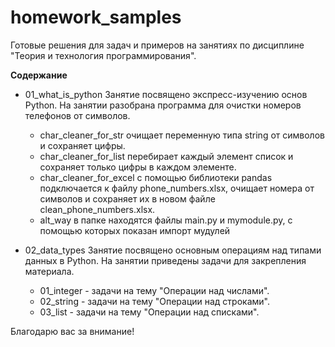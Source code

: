 # homework_samples
Готовые решения для задач и примеров на занятиях по дисциплине "Теория и технология программирования".

**Содержание**
* 01_what_is_python
Занятие посвящено экспресс-изучению основ Python. На занятии разобрана программа для очистки номеров телефонов от символов. 
  * char_cleaner_for_str очищает переменную типа string от символов и сохраняет цифры.  
  * char_cleaner_for_list перебирает каждый элемент список и сохраняет только цифры в каждом элементе.
  * char_cleaner_for_excel с помощью библиотеки pandas подключается к файлу phone_numbers.xlsx, очищает номера от символов и сохраняет их в новом файле clean_phone_numbers.xlsx.
  * alt_way в папке находятся файлы main.py и mymodule.py, с помощью которых показан импорт мудулей

* 02_data_types
Занятие посвящено основным операциям над типами данных в Python. На занятии приведены задачи для закрепления материала. 
  * 01_integer - задачи на тему "Операции над числами".  
  * 02_string - задачи на тему "Операции над строками".
  * 03_list - задачи на тему "Операции над списками".

Благодарю вас за внимание!
